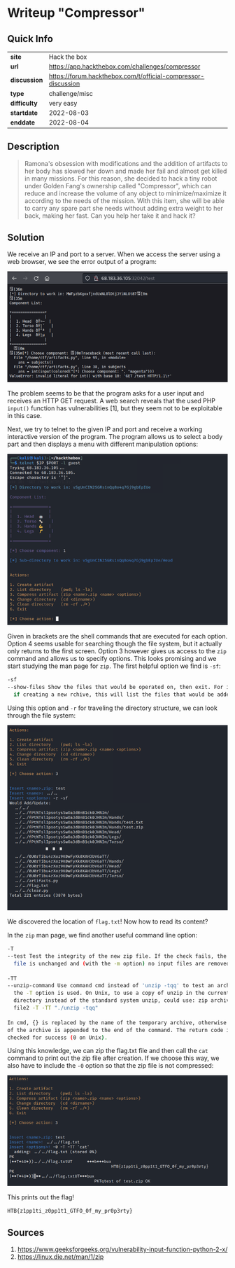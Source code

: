 # Writeup "Compressor"

## Quick Info

<table>
	<tr><td><b>site</b></td><td>Hack the box</td></tr>
	<tr><td><b>url</b></td><td><a href="https://app.hackthebox.com/challenges/compressor">https://app.hackthebox.com/challenges/compressor</a></td></tr>
	<tr><td><b>discussion</b></td><td><a href="https://forum.hackthebox.com/t/official-compressor-discussion">https://forum.hackthebox.com/t/official-compressor-discussion</a></td></tr>
	<tr><td><b>type</b></td><td>challenge/misc</td></tr>
	<tr><td><b>difficulty&nbsp;&nbsp;&nbsp;</b></td><td>very easy</td></tr>
	<tr><td><b>startdate</b></td><td>2022-08-03</td></tr>
	<tr><td><b>enddate</b></td><td>2022-08-04</td></tr>
</table>

## Description

> Ramona's obsession with modifications and the addition of artifacts to her body has slowed her down and made her fail and almost get killed in many missions. For this reason, she decided to hack a tiny robot under Golden Fang's ownership called "Compressor", which can reduce and increase the volume of any object to minimize/maximize it according to the needs of the mission. With this item, she will be able to carry any spare part she needs without adding extra weight to her back, making her fast. Can you help her take it and hack it?

## Solution

We receive an IP and port to a server. When we access the server using a web browser, we see the error output of a program:

<p align="center">
   <img src="includes/compressor-01.png" />
</p>

The problem seems to be that the program asks for a user input and receives an HTTP GET request. A web search reveals that the used PHP `input()` function has vulnerabilities [1], but they seem not to be exploitable in this case.

Next, we try to telnet to the given IP and port and receive a working interactive version of the program. The program allows us to select a body part and then displays a menu with different manipulation options:

<p align="center">
   <img src="includes/compressor-02.png" />
</p>

Given in brackets are the shell commands that are executed for each option. Option 4 seems usable for searching though the file system, but it actually only returns to the first screen. Option 3 however gives us access to the `zip` command and allows us to specify options. This looks promising and we start studying the man page for `zip`. The first helpful option we find is `-sf`:

``` bash
-sf
--show-files Show the files that would be operated on, then exit. For instance,
  if creating a new rchive, this will list the files that would be added.
```

Using this option and `-r` for traveling the directory structure, we can look through the file system:

<p align="center">
   <img src="includes/compressor-03.png" />
</p>

We discovered the location of `flag.txt`! Now how to read its content?

In the `zip` man page, we find another useful command line option:

``` bash
-T
--test Test the integrity of the new zip file. If the check fails, the old zip
  file is unchanged and (with the -m option) no input files are removed.

-TT
--unzip-command Use command cmd instead of 'unzip -tqq' to test an archive when
  the -T option is used. On Unix, to use a copy of unzip in the current
  directory instead of the standard system unzip, could use: zip archive file1
  file2 -T -TT "./unzip -tqq"

In cmd, {} is replaced by the name of the temporary archive, otherwise the name
of the archive is appended to the end of the command. The return code is
checked for success (0 on Unix).
```

Using this knowledge, we can zip the flag.txt file and then call the `cat` command to print out the zip file after creation. If we choose this way, we also have to include the `-0` option so that the zip file is not compressed:

<p align="center">
   <img src="includes/compressor-04.png" />
</p>

This prints out the flag!

```
HTB{z1pp1ti_z0pp1t1_GTFO_0f_my_pr0p3rty}
```

## Sources

1. https://www.geeksforgeeks.org/vulnerability-input-function-python-2-x/
2. https://linux.die.net/man/1/zip
